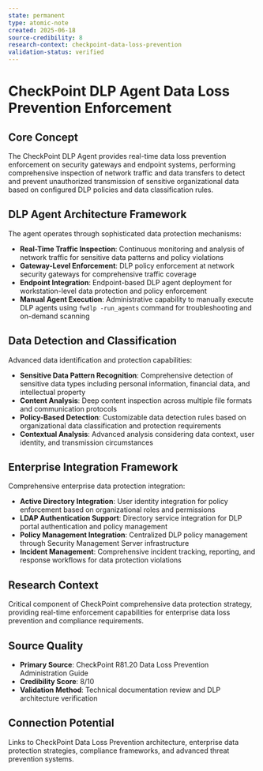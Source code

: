```yaml
---
state: permanent
type: atomic-note
created: 2025-06-18
source-credibility: 8
research-context: checkpoint-data-loss-prevention
validation-status: verified
---
```


# CheckPoint DLP Agent Data Loss Prevention Enforcement

## Core Concept
The CheckPoint DLP Agent provides real-time data loss prevention enforcement on security gateways and endpoint systems, performing comprehensive inspection of network traffic and data transfers to detect and prevent unauthorized transmission of sensitive organizational data based on configured DLP policies and data classification rules.

## DLP Agent Architecture Framework
The agent operates through sophisticated data protection mechanisms:
- **Real-Time Traffic Inspection**: Continuous monitoring and analysis of network traffic for sensitive data patterns and policy violations
- **Gateway-Level Enforcement**: DLP policy enforcement at network security gateways for comprehensive traffic coverage
- **Endpoint Integration**: Endpoint-based DLP agent deployment for workstation-level data protection and policy enforcement
- **Manual Agent Execution**: Administrative capability to manually execute DLP agents using `fwdlp -run_agents` command for troubleshooting and on-demand scanning

## Data Detection and Classification
Advanced data identification and protection capabilities:
- **Sensitive Data Pattern Recognition**: Comprehensive detection of sensitive data types including personal information, financial data, and intellectual property
- **Content Analysis**: Deep content inspection across multiple file formats and communication protocols
- **Policy-Based Detection**: Customizable data detection rules based on organizational data classification and protection requirements
- **Contextual Analysis**: Advanced analysis considering data context, user identity, and transmission circumstances

## Enterprise Integration Framework
Comprehensive enterprise data protection integration:
- **Active Directory Integration**: User identity integration for policy enforcement based on organizational roles and permissions
- **LDAP Authentication Support**: Directory service integration for DLP portal authentication and policy management
- **Policy Management Integration**: Centralized DLP policy management through Security Management Server infrastructure
- **Incident Management**: Comprehensive incident tracking, reporting, and response workflows for data protection violations

## Research Context
Critical component of CheckPoint comprehensive data protection strategy, providing real-time enforcement capabilities for enterprise data loss prevention and compliance requirements.

## Source Quality
- **Primary Source**: CheckPoint R81.20 Data Loss Prevention Administration Guide
- **Credibility Score**: 8/10
- **Validation Method**: Technical documentation review and DLP architecture verification

## Connection Potential
Links to CheckPoint Data Loss Prevention architecture, enterprise data protection strategies, compliance frameworks, and advanced threat prevention systems.